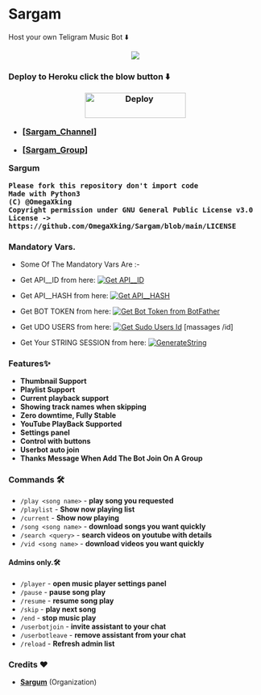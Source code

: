# Sargam
Host your own Teligram Music Bot ⬇️

<p align="center">
  <img src="https://telegra.ph/file/46a231877db11643fa34d.jpg">
  </p>
 <h3>Deploy to Heroku click the blow button ⬇️ </h>
 
<p align="center"><a href="https://heroku.com/deploy?template=https://github.com/OmegaXking/Sargam">
  <img src="https://www.herokucdn.com/deploy/button.svg" alt="Deploy"width="200" height="50">
  </a></p>

- [[Sargam_Channel](http://t.me/Sargam_Channel)]

- [[Sargam_Group](https://t.me/Sargam_Group)]

**Sargum**

```
Please fork this repository don't import code
Made with Python3
(C) @OmegaXking
Copyright permission under GNU General Public License v3.0
License -> https://github.com/OmegaXking/Sargam/blob/main/LICENSE
```

### Mandatory Vars.

- Some Of The Mandatory Vars Are :-

- Get API__ID from here:  [![Get API__ID](https://img.shields.io/badge/API__-ID-blue)](https://my.telegram.org)

- Get API__HASH from here:  [![Get API__HASH](https://img.shields.io/badge/API__-HASH-blue)](https://my.telegram.org)

- Get BOT TOKEN from here:  [![Get Bot Token from BotFather](https://img.shields.io/badge/Bot__-Token-blue)](https://t.me/BotFather)

- Get UDO USERS from here:  [![Get Sudo Users Id](https://img.shields.io/badge/Sudo__-USERS-red)](https://t.me/MissRose_bot) [massages /id]

- Get Your STRING SESSION from here:  [![GenerateString](https://img.shields.io/badge/Replit.-Generate%20String-yellow)](https://replit.com/@OmegaXking/Sargam?v=1)


### Features✨

- **Thumbnail Support**
- **Playlist Support**
- **Current playback support**
- **Showing track names when skipping**
- **Zero downtime, Fully Stable**
- **YouTube PlayBack Supported**
- **Settings panel**
- **Control with buttons**
- **Userbot auto join**
- **Thanks Message When Add The Bot Join On A Group**


### Commands 🛠
- `/play <song name>` - **play song you requested**
- `/playlist` - **Show now playing list**
- `/current` - **Show now playing**
- `/song <song name>` - **download songs you want quickly**
- `/search <query>` - **search videos on youtube with details**
- `/vid <song name>` - **download videos you want quickly**

#### Admins only.🛠️
- `/player` - **open music player settings panel**
- `/pause` - **pause song play**
- `/resume` - **resume song play**
- `/skip` - **play next song**
- `/end` - **stop music play**
- `/userbotjoin` - **invite assistant to your chat**
- `/userbotleave` - **remove assistant from your chat**
- `/reload` - **Refresh admin list**

### Credits ❤

- **[Sargum](https://github.com/OmegaXking)** (Organization)
